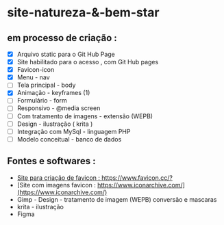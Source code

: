 # site-natureza-&-bem-star
## em processo de criação :

 - [x] Arquivo static para o Git Hub Page
 - [x] Site habilitado para o acesso , com Git Hub pages
 - [x] Favicon-icon 
 - [x] Menu - nav 
 - [ ] Tela principal - body 
 - [x] Animação - keyframes (1)
 - [ ] Formulário - form
 - [ ] Responsivo - @media screen 
 - [ ] Com tratamento de imagens - extensão (WEPB)
 - [ ] Design - ilustração ( krita )
 - [ ] Integração com MySql - linguagem PHP
 - [ ] Modelo conceitual - banco de dados

## Fontes e softwares :
* [Site para criação de favicon : https://www.favicon.cc/? ](https://www.favicon.cc/?)
* [Site com imagens favicon : https://www.iconarchive.com/](https://www.iconarchive.com/)
* Gimp - Design - tratamento de imagem (WEPB) conversão e mascaras 
* krita - ilustração
* Figma
  
